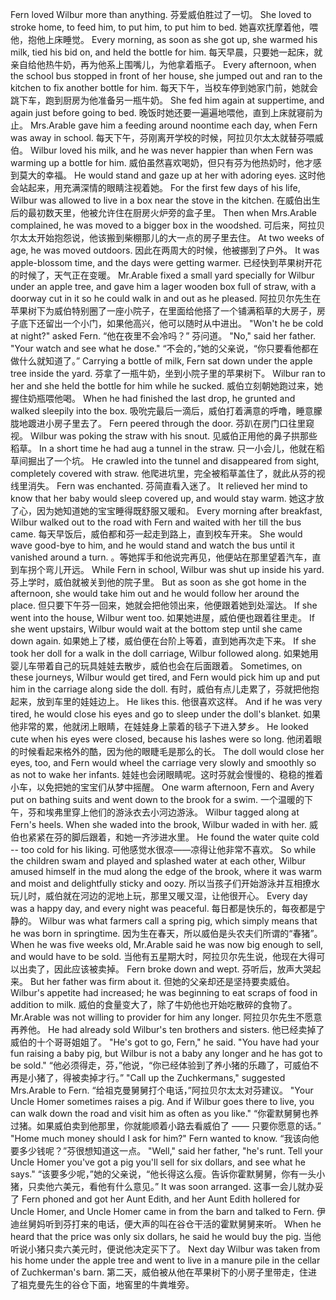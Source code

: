 Fern loved Wilbur more than anything.
芬爱威伯胜过了一切。
She loved to stroke home, to feed him, to put him, to put him to bed.
她喜欢抚摩着他，喂他，抱他上床睡觉。
Every morning, as soon as she got up, she warmed his milk, tied his bid on, and held the bottle for him.
每天早晨，只要她一起床，就亲自给他热牛奶，再为他系上围嘴儿，为他拿着瓶子。
Every afternoon, when the school bus stopped in front of her house, she jumped out and ran to the kitchen to fix another bottle for him.
每天下午，当校车停到她家门前，她就会跳下车，跑到厨房为他准备另一瓶牛奶。
She fed him again at suppertime, and again just before going to bed.
晚饭时她还要一遍遍地喂他，直到上床就寝前为止。
Mrs.Arable gave him a feeding around noontime each day, when Fern was away in school.
每天下午，芬刚离开学校的时候，阿拉贝尔太太就替芬喂威伯。
Wilbur loved his milk, and he was never happier than when Fern was warming up a bottle for him.
威伯虽然喜欢喝奶，但只有芬为他热奶时，他才感到莫大的幸福。
He would stand and gaze up at her with adoring eyes.
这时他会站起来，用充满深情的眼睛注视着她。
For the first few days of his life, Wilbur was allowed to live in a box near the stove in the kitchen.
在威伯出生后的最初数天里，他被允许住在厨房火炉旁的盒子里。
Then when Mrs.Arable complained, he was moved to a bigger box in the woodshed.
可后来，阿拉贝尔太太开始抱怨说，他该搬到柴棚那儿的大一点的房子里去住。
At two weeks of age, he was moved outdoors.
因此在两周大的时候，他被挪到了户外。
It was apple-blossom time, and the days were getting warmer.
已经快到苹果树开花的时候了，天气正在变暖。
Mr.Arable fixed a small yard specially for Wilbur under an apple tree, and gave him a lager wooden box full of straw, with a doorway cut in it so he could walk in and out as he pleased.
阿拉贝尔先生在苹果树下为威伯特别圈了一座小院子，在里面给他搭了一个铺满稻草的大房子，房子底下还留出一个小门，如果他高兴，他可以随时从中进出。
"Won't he be cold at night?" asked Fern.
“他在夜里不会冷吗？” 芬问道。
"No," said her father. "Your watch and see what he dose."
“不会的，”她的父亲说，“你只要看他都在做什么就知道了。”
Carrying a bottle of milk, Fern sat down under the apple tree inside the yard.
芬拿了一瓶牛奶，坐到小院子里的苹果树下。
Wilbur ran to her and she held the bottle for him while he sucked.
威伯立刻朝她跑过来，她握住奶瓶喂他喝。
When he had finished the last drop, he grunted and walked sleepily into the box.
吸吮完最后一滴后，威伯打着满意的呼噜，睡意朦胧地踱进小房子里去了。
Fern peered through the door.
芬趴在房门口往里窥视。
Wilbur was poking the straw with his snout.
见威伯正用他的鼻子拱那些稻草。
In a short time he had aug a tunnel in the straw.
只一小会儿，他就在稻草间掘出了一个坑。
He crawled into the tunnel and disappeared from sight, completely covered with straw.
他爬进坑里，完全被稻草盖住了，就此从芬的视线里消失。
Fern was enchanted.
芬简直看入迷了。
It relieved her mind to know that her baby would sleep covered up, and would stay warm.
她这才放了心，因为她知道她的宝宝睡得既舒服又暖和。
Every morning after breakfast, Wilbur walked out to the road with Fern and waited with her till the bus came.
每天早饭后，威伯都和芬一起走到路上，直到校车开来。
She would wave good-bye to him, and he would stand and watch the bus until it vanished around a turn.
。等她挥手和他说完再见，他便站在那里望着汽车，直到车拐个弯儿开远。
While Fern in school, Wilbur was shut up inside his yard.
芬上学时，威伯就被关到他的院子里。
But as soon as she got home in the afternoon, she would take him out and he would follow her around the place.
但只要下午芬一回来，她就会把他领出来，他便跟着她到处溜达。
If she went into the house, Wilbur went too.
如果她进屋，威伯便也跟着往里走。
If she went upstairs, Wilbur would wait at the bottom step until she came down again.
如果她上了楼，威伯便在台阶上等着，直到她再次走下来。
If she took her doll for a walk in the doll carriage, Wilbur followed along.
如果她用婴儿车带着自己的玩具娃娃去散步，威伯也会在后面跟着。
Sometimes, on these journeys, Wilbur would get tired, and Fern would pick him up and put him in the carriage along side the doll.
有时，威伯有点儿走累了，芬就把他抱起来，放到车里的娃娃边上。
He likes this.
他很喜欢这样。
And if he was very tired, he would close his eyes and go to sleep under the doll's blanket.
如果他非常的累，他就闭上眼睛，在娃娃身上蒙着的毯子下进入梦乡。
He looked cute when his eyes were closed, because his lashes were so long.
他闭着眼的时候看起来格外的酷，因为他的眼睫毛是那么的长。
The doll would close her eyes, too, and Fern would wheel the carriage very slowly and smoothly so as not to wake her infants.
娃娃也会闭眼睛呢。这时芬就会慢慢的、稳稳的推着小车，以免把她的宝宝们从梦中摇醒。
One warm afternoon, Fern and Avery put on bathing suits and went down to the brook for a swim.
一个温暖的下午，芬和埃弗里穿上他们的游泳衣去小河边游泳。
Wilbur tagged along at Fern's heels. When she waded into the brook, Wilbur waded in with her.
威伯也紧紧在芬的脚后跟着，和她一齐涉进水里。
He found the water quite cold -- too cold for his liking.
可他感觉水很凉——凉得让他非常不喜欢。
So while the children swam and played and splashed water at each other, Wilbur amused himself in the mud along the edge of the brook, where it was warm and moist and delightfully sticky and oozy.
所以当孩子们开始游泳并互相撩水玩儿时，威伯就在河边的泥地上玩，那里又暖又湿，让他很开心。
Every day was a happy day, and every night was peaceful.
每日都是快乐的，每夜都是宁静的。
Wilbur was what farmers call a spring pig, which simply means that he was born in springtime.
因为生在春天，所以威伯是头农夫们所谓的“春猪”。
When he was five weeks old, Mr.Arable said he was now big enough to sell, and would have to be sold.
当他有五星期大时，阿拉贝尔先生说，他现在大得可以出卖了，因此应该被卖掉。
Fern broke down and wept.
芬听后，放声大哭起来。
But her father was firm about it.
但她的父亲却还是坚持要卖威伯。
Wilbur's appetite had increased; he was beginning to eat scraps of food in addition to milk.
威伯的食量变大了，除了牛奶他也开始吃散碎的食物了。
Mr.Arable was not willing to provider for him any longer.
阿拉贝尔先生不愿意再养他。
He had already sold Wilbur's ten brothers and sisters.
他已经卖掉了威伯的十个哥哥姐姐了。
"He's got to go, Fern," he said. "You have had your fun raising a baby pig, but Wilbur is not a baby any longer and he has got to be sold."
“他必须得走，芬，”他说，“你已经体验到了养小猪的乐趣了，可威伯不再是小猪了，得被卖掉才行。”
"Call up the Zuchkermans," suggested Mrs.Arable to Fern.
“给祖克曼舅舅打个电话，”阿拉贝尔太太对芬建议。
"Your Uncle Homer sometimes raises a pig. And if Wilbur goes there to live, you can walk down the road and visit him as often as you like."
“你霍默舅舅也养过猪。如果威伯卖到他那里，你就能顺着小路去看威伯了 —— 只要你愿意的话。”
"Home much money should I ask for him?" Fern wanted to know.
“我该向他要多少钱呢？”芬很想知道这一点。
"Well," said her father, "he's runt. Tell your Uncle Homer you've got a pig you'll sell for six dollars, and see what he says."
“该要多少呢，”她的父亲说，“他长得这么瘦。告诉你霍默舅舅，你有一头小猪，只卖他六美元，看他有什么意见。”
It was soon arranged.
这事一会儿就办妥了
Fern phoned and got her Aunt Edith, and her Aunt Edith hollered for Uncle Homer, and Uncle Homer came in from the barn and talked to Fern.
伊迪丝舅妈听到芬打来的电话，便大声的叫在谷仓干活的霍默舅舅来听。
When he heard that the price was only six dollars, he said he would buy the pig.
当他听说小猪只卖六美元时，便说他决定买下了。
Next day Wilbur was taken from his home under the apple tree and went to live in a manure pile in the cellar of Zuchkerman's barn.
第二天，威伯被从他在苹果树下的小房子里带走，住进了祖克曼先生的谷仓下面，地窖里的牛粪堆旁。
